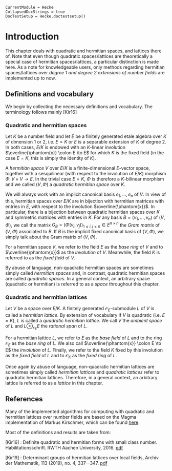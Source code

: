 ```@meta
CurrentModule = Hecke
CollapsedDocStrings = true
DocTestSetup = Hecke.doctestsetup()
```
# Introduction


This chapter deals with quadratic and hermitian spaces, and lattices there of.
Note that even though quadratic spaces/lattices are theoretically a special
case of hermitian spaces/lattices, a particular distinction is made here. As
a note for knowledgeable users, only methods regarding hermitian spaces/lattices
over _degree 1 and degree 2 extensions of number fields_ are implemented up to now.

## Definitions and vocabulary

We begin by collecting the necessary definitions and vocabulary.
The terminology follows mainly [Kir16]

### Quadratic and hermitian spaces

Let $K$ be a number field and let $E$ be a finitely generated etale algebra over
$K$ of dimension 1 or 2, i.e. $E=K$ or $E$ is a separable extension of $K$ of
degree 2. In both cases, $E/K$ is endowed with an $K$-linear involution
$\overline{\phantom{x}} \colon E \to E$ for which $K$ is the fixed field (in the
case $E=K$, this is simply the identity of $K$).

A *hermitian space* $V$ over $E/K$ is a finite-dimensional $E$-vector space,
together with a sesquilinear (with respect to the involution of $E/K$) morphism
$\Phi \colon V \times V \to E$. In the trivial case $E=K$, $\Phi$ is therefore
a $K$-bilinear morphism and we called $(V, \Phi)$ a *quadratic hermitian space*
over $K$.

We will always work with an implicit canonical basis $e_1, \ldots, e_n$ of $V$.
In view of this, hermitian spaces over $E/K$ are in bijection with hermitian
matrices with entries in $E$, with respect to the involution $\overline{\phantom{x}}$.
In particular, there is a bijection between quadratic hermitian spaces over $K$
and symmetric matrices with entries in $K$.
For any basis $B = (v_1, \ldots, v_n)$ of $(V, \Phi)$, we call the matrix
$G_B = (\Phi(v_i, v_j))_{1 \leq i, j \leq n} \in E^{n \times n}$ the *Gram matrix*
of $(V, \Phi)$ associated to $B$. If $B$ is the implicit fixed canonical basis
of $(V, \Phi)$, we simply talk about the Gram matrix of $(V, \Phi)$.

For a hermitian space $V$, we refer to the field $E$ as the *base ring* of $V$ and
to $\overline{\phantom{x}}$ as the *involution* of $V$. Meanwhile, the field $K$
is referred to as the *fixed field* of $V$.

By abuse of language, non-quadratic hermitian spaces are sometimes simply called
_hermitian spaces_ and, in contrast, quadratic hermitian spaces are called
_quadratic spaces_. In a general context, an arbitrary space (quadratic or
hermitian) is referred to as a _space_ throughout this chapter.

### Quadratic and hermitian lattices

Let $V$ be a space over $E/K$. A finitely generated $\mathcal O_E$-submodule $L$
of $V$ is called a *hermitian lattice*. By extension of vocabulary if $V$ is
quadratic (i.e. $E=K$), $L$ is called a *quadratic hermitian lattice*. We call
$V$ the *ambient space* of $L$ and $L\otimes_{\mathcal O_E} E$ the *rational span*
of $L$.

For a hermitian lattice $L$, we refer to $E$ as the *base field* of $L$ and to
the ring $\mathcal O_E$ as the *base ring* of $L$. We also call
$\overline{\phantom{x}} \colon E \to E$ the *involution* of $L$. Finally, we
refer to the field $K$ fixed by this involution as the *fixed field* of $L$ and
to $\mathcal O_K$ as the *fixed ring* of $L$.

Once again by abuse of language, non-quadratic hermitian lattices are sometimes
simply called _hermitian lattices_ and _quadratic lattices_ refer to quadratic
hermitian lattices. Therefore, in a general context, an arbitrary lattice is
referred to as a _lattice_ in this chapter.

## References

Many of the implemented algorithms for computing with quadratic and hermitian
lattices over number fields are based on the Magma implementation of Markus
Kirschmer, which can be found [here](http://www.math.rwth-aachen.de/~Markus.Kirschmer/magma/lat.html).

Most of the definitions and results are taken from:

[Kir16]
: Definite quadratic and hermitian forms with small class number. Habilitationsschrift. RWTH Aachen University, 2016.
[pdf](http://www.math.rwth-aachen.de/~Markus.Kirschmer/papers/herm.pdf)

[Kir19]
: Determinant groups of hermitian lattices over local fields, Archiv der Mathematik, 113 (2019), no. 4, 337--347.
[pdf](https://math.uni-paderborn.de/fileadmin/mathematik/AG-Computeralgebra/Publications-kirschmer/DETERMINANT_GROUPS_OF_HERMITIAN_LATTICES_OVER.pdf)

